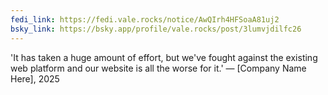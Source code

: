 ```yaml
---
fedi_link: https://fedi.vale.rocks/notice/AwQIrh4HFSoaA81uj2
bsky_link: https://bsky.app/profile/vale.rocks/post/3lumvjdilfc26
---
```


'It has taken a huge amount of effort, but we've fought against the existing web platform and our website is all the worse for it.'
— [Company Name Here], 2025
